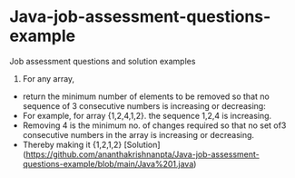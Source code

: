 # Java-job-assessment-questions-example
Job assessment questions and solution examples


1. For any array, 
- return the minimum number of elements to be removed so that no sequence of 3 consecutive numbers is increasing or decreasing:
- For example, for array {1,2,4,1,2}. the sequence 1,2,4 is increasing. 
- Removing 4 is the minimum no. of changes required so that no set of3 consecutive numbers in the array is increasing or decreasing. 
- Thereby making it {1,2,1,2}
[Solution] (https://github.com/ananthakrishnanpta/Java-job-assessment-questions-example/blob/main/Java%201.java)
